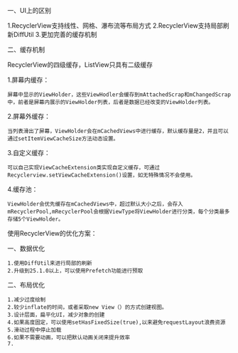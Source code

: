 一、UI上的区别

1.RecyclerView支持线性、网格、瀑布流等布局方式
2.RecyclerView支持局部刷新DiffUtil
3.更加完善的缓存机制


二、缓存机制

RecyclerView的四级缓存，ListView只具有二级缓存

1.屏幕内缓存：

    屏幕中显示的ViewHolder，这些ViewHodler会缓存到mAttachedScrap和mChangedScrap中，前者是屏幕内展示的ViewHolder列表，后者是数据已经改变的ViewHolder列表。
2.屏幕外缓存：

    当列表滑出了屏幕，ViewHolder会在mCachedViews中进行缓存，默认缓存量是2，并且可以通过setItemViewCacheSize方法动态设置。

3.自定义缓存：

    可以自己实现ViewCacheExtension类实现自定义缓存，可通过Recyclerview.setViewCacheExtension()设置，如无特殊情况不会使用。

4.缓存池：

    ViewHolder会优先缓存在mCachedViews中，超过默认大小之后，会存入mRecyclerPool,mRecyclerPool会根据ViewType将ViewHolder进行分类，每个分类最多存储5个ViewHolder。



使用RecyclerView的优化方案：

一、数据优化

    1.使用DiffUtil来进行局部的刷新
    2.升级到25.1.0以上，可以使用Prefetch功能进行预取

二、布局优化

    1.减少过度绘制
    2.较少inflate的时间，或者采取new View（）的方式创建视图。
    3.设计层面，扁平化UI，减少对象的创建
    4.如果高度固定，可以使用setHasFixedSize(true),以来避免requestLayout浪费资源
    5.滑动过程中停止加载
    6.如果不需要动画，可以把默认动画关闭来提升效率
    7.
